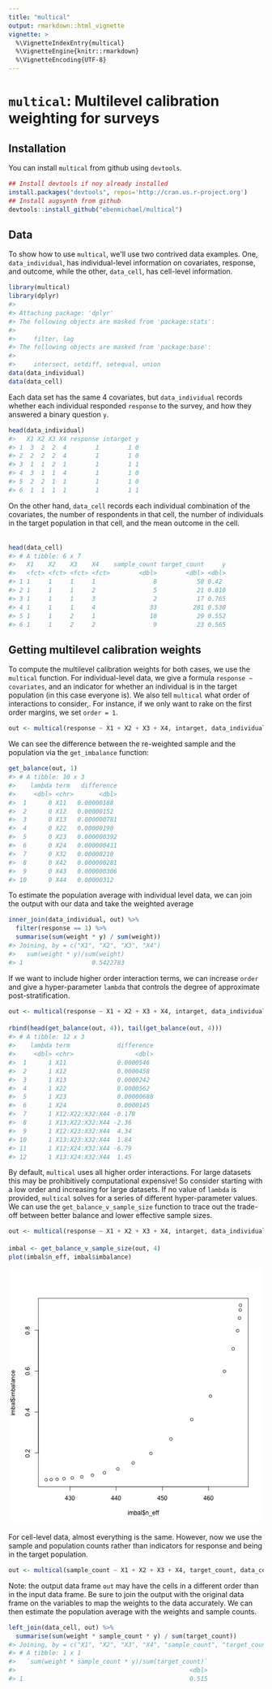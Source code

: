 ```yaml
---
title: "multical"
output: rmarkdown::html_vignette
vignette: >
  %\VignetteIndexEntry{multical}
  %\VignetteEngine{knitr::rmarkdown}
  %\VignetteEncoding{UTF-8}
---
```





# `multical`: Multilevel calibration weighting for surveys

## Installation
You can install `multical` from github using `devtools`.


```r
## Install devtools if noy already installed
install.packages("devtools", repos='http://cran.us.r-project.org')
## Install augsynth from github
devtools::install_github("ebenmichael/multical")
```


## Data
To show how to use `multical`, we'll use two contrived data examples. One, `data_individual`, has individual-level information on covariates, response, and outcome, while the other, `data_cell`, has cell-level information.

```r
library(multical)
library(dplyr)
#> 
#> Attaching package: 'dplyr'
#> The following objects are masked from 'package:stats':
#> 
#>     filter, lag
#> The following objects are masked from 'package:base':
#> 
#>     intersect, setdiff, setequal, union
data(data_individual)
data(data_cell)
```

Each data set has the same 4 covariates, but `data_individual` records whether each individual responded `response` to the survey, and how they answered a binary question `y`.


```r
head(data_individual)
#>   X1 X2 X3 X4 response intarget y
#> 1  3  2  2  4        1        1 0
#> 2  2  2  2  4        1        1 0
#> 3  1  1  2  1        1        1 1
#> 4  3  1  1  4        1        1 0
#> 5  2  2  1  1        1        1 0
#> 6  1  1  1  1        1        1 1
```

On the other hand, `data_cell` records each individual combination of the covariates, the number of respondents in that cell, the number of individuals in the target population in that cell, and the mean outcome in the cell.


```r

head(data_cell)
#> # A tibble: 6 x 7
#>   X1    X2    X3    X4    sample_count target_count     y
#>   <fct> <fct> <fct> <fct>        <dbl>        <dbl> <dbl>
#> 1 1     1     1     1                8           50 0.42 
#> 2 1     1     1     2                5           21 0.810
#> 3 1     1     1     3                2           17 0.765
#> 4 1     1     1     4               33          281 0.530
#> 5 1     1     2     1               10           29 0.552
#> 6 1     1     2     2                9           23 0.565
```


## Getting multilevel calibration weights

To compute the multilevel calibration weights for both cases, we use the `multical` function. For individual-level data, we give a formula `response ~ covariates`, and an indicator for whether an individual is in the target population (in this case everyone is). We also tell `multical` what order of interactions to consider,.
For instance, if we only want to rake on the first order margins, we set `order = 1`.


```r
out <- multical(response ~ X1 + X2 + X3 + X4, intarget, data_individual, order = 1)
```

We can see the difference between the re-weighted sample and the population via the `get_imbalance` function:

```r
get_balance(out, 1)
#> # A tibble: 10 x 3
#>    lambda term   difference
#>     <dbl> <chr>       <dbl>
#>  1      0 X11   0.00000188 
#>  2      0 X12   0.00000152 
#>  3      0 X13   0.000000781
#>  4      0 X22   0.00000190 
#>  5      0 X23   0.000000392
#>  6      0 X24   0.000000411
#>  7      0 X32   0.00000210 
#>  8      0 X42   0.000000281
#>  9      0 X43   0.000000306
#> 10      0 X44   0.00000312
```

To estimate the population average with individual level data, we can join the output with our data and take the weighted average

```r
inner_join(data_individual, out) %>%
  filter(response == 1) %>%
  summarise(sum(weight * y) / sum(weight))
#> Joining, by = c("X1", "X2", "X3", "X4")
#>   sum(weight * y)/sum(weight)
#> 1                   0.5422783
```

If we want to include higher order interaction terms, we can increase `order` and give a hyper-parameter `lambda` that controls the degree of approximate post-stratification.

```r
out <- multical(response ~ X1 + X2 + X3 + X4, intarget, data_individual, order = 4, lambda = 1)

rbind(head(get_balance(out, 4)), tail(get_balance(out, 4)))
#> # A tibble: 12 x 3
#>    lambda term             difference
#>     <dbl> <chr>                 <dbl>
#>  1      1 X11              0.0000546 
#>  2      1 X12              0.0000458 
#>  3      1 X13              0.0000242 
#>  4      1 X22              0.0000562 
#>  5      1 X23              0.00000688
#>  6      1 X24              0.0000145 
#>  7      1 X12:X22:X32:X44 -0.178     
#>  8      1 X13:X22:X32:X44 -2.36      
#>  9      1 X12:X23:X32:X44  4.34      
#> 10      1 X13:X23:X32:X44  1.84      
#> 11      1 X12:X24:X32:X44 -6.79      
#> 12      1 X13:X24:X32:X44  1.45
```

By default, `multical` uses all higher order interactions. For large datasets this may be prohibitively computational expensive! So consider starting with a low order and increasing for large datasets. If no value of `lambda` is provided, `multical` solves for a series of different hyper-parameter values. We can use the `get_balance_v_sample_size` function to trace out the trade-off between better balance and lower effective sample sizes.

```r
out <- multical(response ~ X1 + X2 + X3 + X4, intarget, data_individual)

imbal <- get_balance_v_sample_size(out, 4)
plot(imbal$n_eff, imbal$imbalance)
```

![plot of chunk multical_indiv_lambda](figure/multical_indiv_lambda-1.png)


For cell-level data, almost everything is the same. However, now we use the sample and population counts rather than indicators for response and being in the target population.

```r
out <- multical(sample_count ~ X1 + X2 + X3 + X4, target_count, data_cell, order = 4, lambda = 1)
```
Note: the output data frame `out` may have the cells in a different order than in the input data frame. Be sure to join the output  with the original data frame on the variables to map the weights to the data accurately. We can then estimate the population average with the weights and sample counts.


```r
left_join(data_cell, out) %>%
  summarise(sum(weight * sample_count * y) / sum(target_count))
#> Joining, by = c("X1", "X2", "X3", "X4", "sample_count", "target_count")
#> # A tibble: 1 x 1
#>   `sum(weight * sample_count * y)/sum(target_count)`
#>                                                <dbl>
#> 1                                              0.515
```
